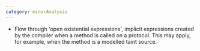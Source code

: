 ```yaml
---
category: minorAnalysis
---
```


* Flow through 'open existential expressions', implicit expressions created by the compiler when a method is called on a protocol. This may apply, for example, when the method is a modelled taint source.

